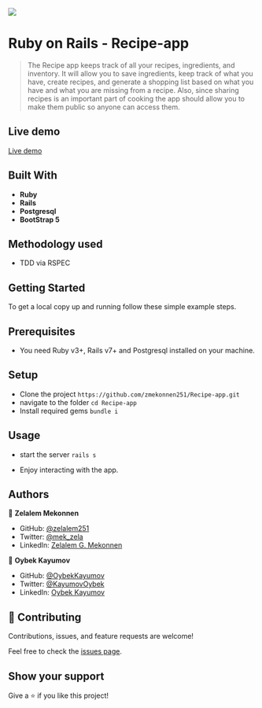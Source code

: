 ![](https://img.shields.io/badge/Microverse-blueviolet)

# Ruby on Rails -  Recipe-app

> The Recipe app keeps track of all your recipes, ingredients, and inventory. It will allow you to save ingredients, keep track of what you have, create recipes, and generate a shopping list based on what you have and what you are missing from a recipe. Also, since sharing recipes is an important part of cooking the app should allow you to make them public so anyone can access them.

## Live demo
[Live demo](https://devcenter.heroku.com/articles/upgrading-to-the-latest-stack)

## Built With

- **Ruby**
- **Rails**
- **Postgresql**
- **BootStrap 5**

## Methodology used 
- TDD via RSPEC

## Getting Started
To get a local copy up and running follow these simple example steps.


## Prerequisites

- You need Ruby v3+, Rails v7+ and Postgresql installed on your machine.

## Setup

- Clone the project `https://github.com/zmekonnen251/Recipe-app.git`
- navigate to the folder `cd Recipe-app`
- Install required gems `bundle i`

## Usage
- start the server `rails s`

- Enjoy interacting with the app.

## Authors

👤 **Zelalem Mekonnen**

- GitHub: [@zelalem251](https://github.com/zmekonnen251)
- Twitter: [@mek_zela](https://twitter.com/mek_zela)
- LinkedIn: [Zelalem G. Mekonnen](https://www.linkedin.com/in/zelalem-getachew/)

👤 **Oybek Kayumov**

- GitHub: [@OybekKayumov](https://github.com/OybekKayumov)
- Twitter: [@KayumovOybek](https://twitter.com/KayumovOybek)
- LinkedIn: [Oybek Kayumov](https://www.linkedin.com/in/oybek-kayumov/)

## 🤝 Contributing

Contributions, issues, and feature requests are welcome!

Feel free to check the [issues page](https://github.com/OybekKayumov/blog-app/issues).

## Show your support

Give a ⭐️ if you like this project!

